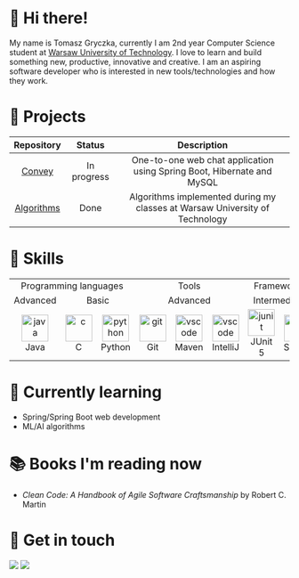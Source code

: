 # 👋 Hi there!

<!-- Tomasz Gryczka, a Computer Science undergraduate from [Warsaw University of Technology](https://www.pw.edu.pl/engpw). An aspiring software developer who loves to learn and build something new, productive, innovative and creative. Passionate about new tools/technologies and how they work. -->

My name is Tomasz Gryczka, currently I am 2nd year Computer Science student at [Warsaw University of Technology](https://www.pw.edu.pl/engpw).  I love to learn and build something new, productive, innovative and creative. I am an aspiring software developer who is interested in new tools/technologies and how they work. 

<!-- For detailed information please refer to my [**résumé**](). -->


# 📃 Projects

| Repository | Status | Description |
|:---:|:---:|:---:|
|[Convey](https://github.com/Tomasz-Gryczka/Convey)|In progress|One-to-one web chat application using Spring Boot, Hibernate and MySQL|
|[Algorithms](https://github.com/TomaszGryczka/algorithms)|Done|Algorithms implemented during my classes at Warsaw University of Technology|

# 🚀 Skills

<table>
  <tr>
    <td colspan="3" align="center"> Programming languages </td> 
    <td colspan="3" align="center"> Tools </td>
    <td colspan="2" align="center"> Frameworks </td>
    <td colspan="1" align="center"> Databases </td>
  </tr>
  
  <tr>
    <td colspan="1" align="center"> Advanced </td> 
    <td colspan="2" align="center"> Basic </td>
    <td colspan="3" align="center"> Advanced </td>
    <td colspan="2" align="center"> Intermediate </td>
    <td colspan="1" align="center"> Basic </td>
  </tr>
  
  <tr>
    <td align="center" width="96">
      <a href="#java">
        <img src="https://seeklogo.com/images/J/java-logo-7F8B35BAB3-seeklogo.com.png" width="48" height="48" alt="java" />
      </a>
      <br>Java
    </td>
    <td align="center" width="96">
      <a href="#c">
        <img src="https://seeklogo.com/images/C/c-programming-language-logo-9B32D017B1-seeklogo.com.png" width="48" height="48" alt="c" />
      </a>
      <br>C
    </td> 
    <td align="center" width="96">
      <a href="#python">
        <img src="https://seeklogo.com/images/P/python-logo-A32636CAA3-seeklogo.com.png" width="48" height="48" alt="python" />
      </a>
      <br>Python
    </td>
    <td align="center" width="96">
      <a href="#git" >
        <img src="https://upload.wikimedia.org/wikipedia/commons/thumb/3/3f/Git_icon.svg/1200px-Git_icon.svg.png" width="48" height="48" alt="git" />
      </a>
      <br>Git
    </td> 
    <td align="center"  width="96">
      <a href="#maven">
        <img src="https://upload.wikimedia.org/wikipedia/commons/thumb/7/7e/Apache_Feather_Logo.svg/339px-Apache_Feather_Logo.svg.png" width="48" height="48" alt="vscode" />
      </a>
      <br>Maven
    </td>
    <td align="center"  width="96">
      <a href="#intellij">
        <img src="https://seeklogo.com/images/I/intellij-idea-logo-F0395EF783-seeklogo.com.png" width="48" height="48" alt="vscode" />
      </a>
      <br>IntelliJ
    </td>
    <td align="center"  width="96">
      <a href="#junit">
        <img src="https://junit.org/junit5/assets/img/junit5-logo.png" width="48" height="48" alt="junit" />
      </a>
      <br>JUnit 5
    </td>
    <td align="center"  width="96">
      <a href="#springboot">
        <img src="https://seeklogo.com/images/S/spring-logo-9A2BC78AAF-seeklogo.com.png" width="48" height="48" alt="javafx" />
      </a>
      <br>Spring
    </td>
    <td align="center"  width="96">
      <a href="#mysql">
        <img src="https://seeklogo.com/images/M/mysql-logo-69B39F7D18-seeklogo.com.png" width="48" height="48" alt="mysql" />
      </a>
      <br>MySQL
    </td>
  </tr>
</table>

# 🌱 Currently learning
* Spring/Spring Boot web development
* ML/AI algorithms


# :books: Books I'm reading now
* *Clean Code: A Handbook of Agile Software Craftsmanship* by Robert C. Martin

# 💬 Get in touch

<p align = "center">

<a href="mailto:tumek001@gmail.com" target="_blank"><img src="https://img.shields.io/badge/gmail-%2312100E.svg?&style=for-the-badge&logo=gmail&logoColor=white&color=black" ></a>
[<img src="https://img.shields.io/badge/linkedin-%2312100E.svg?&style=for-the-badge&logo=linkedin&logoColor=white&color=black" />](https://www.linkedin.com/in/gryczka-tomasz/)
  
</p>
